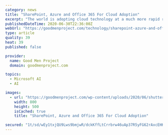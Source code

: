 ```yaml
---
category: news
title: "SharePoint, Azure and Office 365 For Cloud Adoption"
excerpt: "The world is adopting cloud technology at a much more rapid rate than ever before. Microsoft has introduced solutions and services that use cloud technology. It calls its cloud solutions Azure. Azure is what supports Microsoft’s most important offering,"
publishedDateTime: 2020-06-30T22:36:00Z
webUrl: "https://goodmenproject.com/technology/sharepoint-azure-and-office-365-for-cloud-adoption/"
type: article
quality: 39
heat: 39
published: false

provider:
  name: Good Men Project
  domain: goodmenproject.com

topics:
  - Microsoft AI
  - AI

images:
  - url: "https://goodmenproject.com/wp-content/uploads/2020/06/shutterstock_294079469.jpg"
    width: 800
    height: 500
    isCached: true
    title: "SharePoint, Azure and Office 365 For Cloud Adoption"

secured: "1t/sd/wEy1txjQU9Lws9bmjwR/dckKffLtCrrbrw46uAp37R5yFG62rAxcEHKCloxOCoEyh5HVcHHqpCTCKaA1X1CtlLY+tXoYHikRc02Y7jMyQbUHiunAyIWa2qGkDavkYsvi81AElTADl8QN1s0D00JJ3fUxY3KrVTDsLM5YwCfQODQ4WXuIYRbjZ3wUeG3g5JRjXqrcIENt6GmYqvWTaqtjuPM35wjvBAI/7VlzwnhGlntDrwE1N7s6evpcjqSRdiHFAXinHxMRTkO1WwmR3Bxv93Aj+PUXwlC9COaslm29H5MS8tFPEsJXRJ3ITWNl/vN3lZw2fT+GPH6bw+DQ==;oJa8+zKqkzXRiors5syN1g=="
---
```



